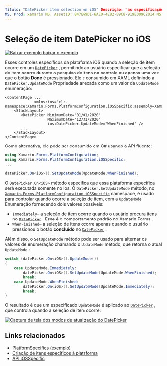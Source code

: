 ```yaml
---
Título: "DatePicker item selection on iOS" Descrição: "as especificações da plataforma permitem consumir funcionalidade que só está disponível em uma plataforma específica, sem implementar renderizadores ou efeitos personalizados. Este artigo explica como consumir a plataforma do iOS específica que controla quando a seleção de itens ocorre em um DatePicker ".
MS. Prod: xamarin MS. AssetID: 847E69D1-6AE0-4E82-B9C8-919E009C2014 MS. Technology: xamarin-Forms autor: davidbritch MS. Author: dabritch MS. Date: 01/15/2020 no-loc: [ Xamarin.Forms , Xamarin.Essentials ]
---
```


# <a name="datepicker-item-selection-on-ios"></a>Seleção de item DatePicker no iOS

[![Baixar exemplo ](~/media/shared/download.png) baixar o exemplo](https://docs.microsoft.com/samples/xamarin/xamarin-forms-samples/userinterface-platformspecifics)

Esses controles específicos da plataforma iOS quando a seleção de item ocorre em um [`DatePicker`](xref:Xamarin.Forms.DatePicker) , permitindo ao usuário especificar que a seleção de item ocorre durante a pesquisa de itens no controle ou apenas uma vez que o botão **Done** é pressionado. Ele é consumido em XAML definindo a `DatePicker.UpdateMode` Propriedade anexada como um valor da `UpdateMode` enumeração:

```xaml
<ContentPage ...
             xmlns:ios="clr-namespace:Xamarin.Forms.PlatformConfiguration.iOSSpecific;assembly=Xamarin.Forms.Core">
    <StackLayout>
       <DatePicker MinimumDate="01/01/2020"
                   MaximumDate="12/31/2020"
                   ios:DatePicker.UpdateMode="WhenFinished" />
       ...
    </StackLayout>
</ContentPage>
```

Como alternativa, ele pode ser consumido em C# usando a API fluente:

```csharp
using Xamarin.Forms.PlatformConfiguration;
using Xamarin.Forms.PlatformConfiguration.iOSSpecific;
...

datePicker.On<iOS>().SetUpdateMode(UpdateMode.WhenFinished);
```

O `DatePicker.On<iOS>` método especifica que essa plataforma específica será executada somente no Ios. O `DatePicker.SetUpdateMode` método, no [`Xamarin.Forms.PlatformConfiguration.iOSSpecific`](xref:Xamarin.Forms.PlatformConfiguration.iOSSpecific) namespace, é usado para controlar quando ocorre a seleção de item, com a `UpdateMode` Enumeração fornecendo dois valores possíveis:

- `Immediately`– a seleção de item ocorre quando o usuário procura itens no [`DatePicker`](xref:Xamarin.Forms.DatePicker) . Esse é o comportamento padrão no Xamarin.Forms .
- `WhenFinished`– a seleção de itens ocorre apenas quando o usuário pressionou o botão **concluído** no [`DatePicker`](xref:Xamarin.Forms.DatePicker) .

Além disso, o `SetUpdateMode` método pode ser usado para alternar os valores de enumeração chamando o `UpdateMode` método, que retorna o atual `UpdateMode` :

```csharp
switch (datePicker.On<iOS>().UpdateMode())
{
    case UpdateMode.Immediately:
        datePicker.On<iOS>().SetUpdateMode(UpdateMode.WhenFinished);
        break;
    case UpdateMode.WhenFinished:
        datePicker.On<iOS>().SetUpdateMode(UpdateMode.Immediately);
        break;
}
```

O resultado é que um especificado `UpdateMode` é aplicado ao [`DatePicker`](xref:Xamarin.Forms.DatePicker) , que controla quando a seleção de item ocorre:

[![Captura de tela dos modos de atualização do DatePicker](datepicker-selection-images/datepicker-updatemode.png "DatePicker UpdateMode específico da plataforma")](datepicker-selection-images/datepicker-updatemode-large.png#lightbox "DatePicker UpdateMode específico da plataforma")

## <a name="related-links"></a>Links relacionados

- [PlatformSpecifics (exemplo)](https://docs.microsoft.com/samples/xamarin/xamarin-forms-samples/userinterface-platformspecifics)
- [Criação de itens específicos à plataforma](~/xamarin-forms/platform/platform-specifics/index.md#creating-platform-specifics)
- [API iOSSpecific](xref:Xamarin.Forms.PlatformConfiguration.iOSSpecific)
